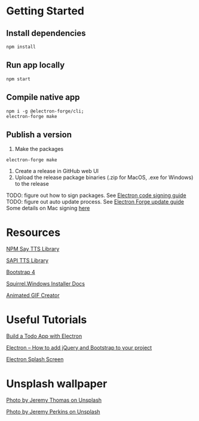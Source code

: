 # Getting Started
## Install dependencies
```
npm install
```

## Run app locally
```
npm start
```

## Compile native app
```
npm i -g @electron-forge/cli;
electron-forge make
```

## Publish a version
1. Make the packages
```
electron-forge make
```
1. Create a release in GitHub web UI
1. Upload the release package binaries (.zip for MacOS, .exe for Windows) to the release

TODO: figure out how to sign packages.  See [Electron code signing guide](https://electronjs.org/docs/tutorial/code-signing)
TODO: figure out auto update process. See [Electron Forge update guide](https://www.electronforge.io/advanced/auto-update)
Some details on Mac signing [here](https://github.com/electron/electron/issues/7476)

# Resources
[NPM Say TTS Library](https://www.npmjs.com/package/say)

[SAPI TTS Library](https://github.com/CoughDrop/sapi_tts)

[Bootstrap 4](https://getbootstrap.com)

[Squirrel.Windows Installer Docs](https://github.com/Squirrel/Squirrel.Windows/blob/develop/docs/using/install-process.md)

[Animated GIF Creator](https://ezgif.com)

# Useful Tutorials
[Build a Todo App with Electron](https://codeburst.io/build-a-todo-app-with-electron-d6c61f58b55a)

[Electron – How to add jQuery and Bootstrap to your project](https://www.ryadel.com/en/electron-jquery-bootstrap-project-add-npm/)

[Electron Splash Screen](https://dev.to/nicolalc/slack-gitkraken-discord-electron-loading-screen-tutorial-3k5n)

# Unsplash wallpaper
[Photo by Jeremy Thomas on Unsplash](https://unsplash.com/photos/E0AHdsENmDg)

[Photo by Jeremy Perkins on Unsplash](https://unsplash.com/photos/uhjiu8FjnsQ)
